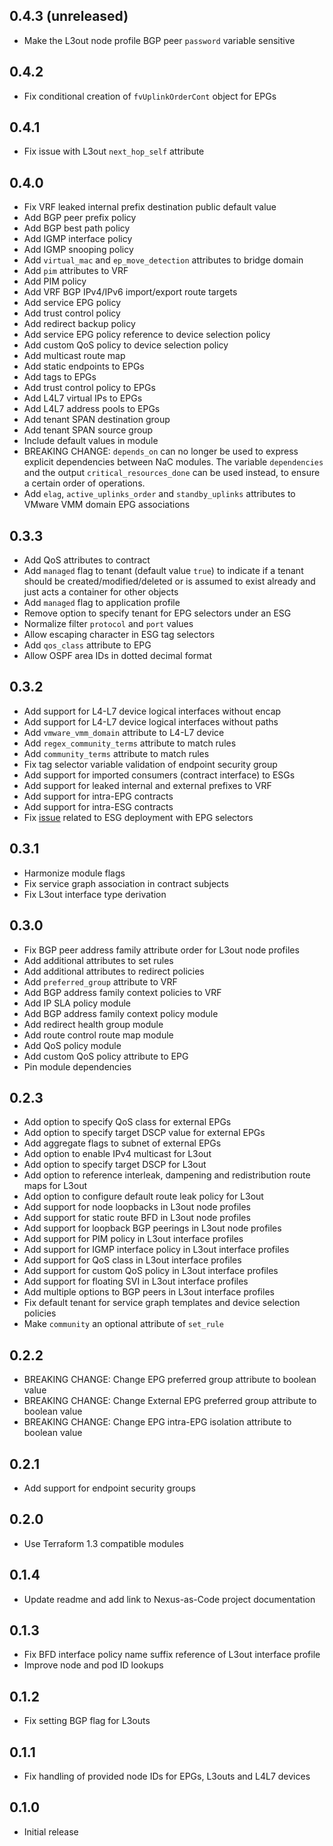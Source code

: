 ## 0.4.3 (unreleased)

- Make the L3out node profile BGP peer `password` variable sensitive

## 0.4.2

- Fix conditional creation of `fvUplinkOrderCont` object for EPGs

## 0.4.1

- Fix issue with L3out `next_hop_self` attribute

## 0.4.0

- Fix VRF leaked internal prefix destination public default value
- Add BGP peer prefix policy
- Add BGP best path policy
- Add IGMP interface policy
- Add IGMP snooping policy
- Add `virtual_mac` and `ep_move_detection` attributes to bridge domain
- Add `pim` attributes to VRF
- Add PIM policy
- Add VRF BGP IPv4/IPv6 import/export route targets
- Add service EPG policy
- Add trust control policy
- Add redirect backup policy
- Add service EPG policy reference to device selection policy
- Add custom QoS policy to device selection policy
- Add multicast route map
- Add static endpoints to EPGs
- Add tags to EPGs
- Add trust control policy to EPGs
- Add L4L7 virtual IPs to EPGs
- Add L4L7 address pools to EPGs
- Add tenant SPAN destination group
- Add tenant SPAN source group
- Include default values in module
- BREAKING CHANGE: `depends_on` can no longer be used to express explicit dependencies between NaC modules. The variable `dependencies` and the output `critical_resources_done` can be used instead, to ensure a certain order of operations.
- Add `elag`, `active_uplinks_order` and `standby_uplinks` attributes to VMware VMM domain EPG associations

## 0.3.3

- Add QoS attributes to contract
- Add `managed` flag to tenant (default value `true`) to indicate if a tenant should be created/modified/deleted or is assumed to exist already and just acts a container for other objects
- Add `managed` flag to application profile
- Remove option to specify tenant for EPG selectors under an ESG
- Normalize filter `protocol` and `port` values
- Allow escaping character in ESG tag selectors
- Add `qos_class` attribute to EPG
- Allow OSPF area IDs in dotted decimal format

## 0.3.2

- Add support for L4-L7 device logical interfaces without encap
- Add support for L4-L7 device logical interfaces without paths
- Add `vmware_vmm_domain` attribute to L4-L7 device
- Add `regex_community_terms` attribute to match rules
- Add `community_terms` attribute to match rules
- Fix tag selector variable validation of endpoint security group
- Add support for imported consumers (contract interface) to ESGs
- Add support for leaked internal and external prefixes to VRF
- Add support for intra-EPG contracts
- Add support for intra-ESG contracts
- Fix [issue](https://github.com/netascode/terraform-aci-nac-tenant/issues/13) related to ESG deployment with EPG selectors

## 0.3.1

- Harmonize module flags
- Fix service graph association in contract subjects
- Fix L3out interface type derivation

## 0.3.0

- Fix BGP peer address family attribute order for L3out node profiles
- Add additional attributes to set rules
- Add additional attributes to redirect policies
- Add `preferred_group` attribute to VRF
- Add BGP address family context policies to VRF
- Add IP SLA policy module
- Add BGP address family context policy module
- Add redirect health group module
- Add route control route map module
- Add QoS policy module
- Add custom QoS policy attribute to EPG
- Pin module dependencies

## 0.2.3

- Add option to specify QoS class for external EPGs
- Add option to specify target DSCP value for external EPGs
- Add aggregate flags to subnet of external EPGs
- Add option to enable IPv4 multicast for L3out
- Add option to specify target DSCP for L3out
- Add option to reference interleak, dampening and redistribution route maps for L3out
- Add option to configure default route leak policy for L3out
- Add support for node loopbacks in L3out node profiles
- Add support for static route BFD in L3out node profiles
- Add support for loopback BGP peerings in L3out node profiles
- Add support for PIM policy in L3out interface profiles
- Add support for IGMP interface policy in L3out interface profiles
- Add support for QoS class in L3out interface profiles
- Add support for custom QoS policy in L3out interface profiles
- Add support for floating SVI in L3out interface profiles
- Add multiple options to BGP peers in L3out interface profiles
- Fix default tenant for service graph templates and device selection policies
- Make `community` an optional attribute of `set_rule`

## 0.2.2

- BREAKING CHANGE: Change EPG preferred group attribute to boolean value
- BREAKING CHANGE: Change External EPG preferred group attribute to boolean value
- BREAKING CHANGE: Change EPG intra-EPG isolation attribute to boolean value

## 0.2.1

- Add support for endpoint security groups

## 0.2.0

- Use Terraform 1.3 compatible modules

## 0.1.4

- Update readme and add link to Nexus-as-Code project documentation

## 0.1.3

- Fix BFD interface policy name suffix reference of L3out interface profile
- Improve node and pod ID lookups

## 0.1.2

- Fix setting BGP flag for L3outs

## 0.1.1

- Fix handling of provided node IDs for EPGs, L3outs and L4L7 devices

## 0.1.0

- Initial release
